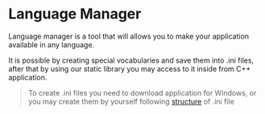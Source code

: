 Language Manager
================

Language manager is a tool that will allows you to make your application available in any language.

It is possible by creating special vocabularies and save them into .ini files, after that by using our static library you may access to it inside from C++ application. 

> To create .ini files you need to download application for Windows, or you may create them by yourself following [structure](https://github.com/androschukandriy/language-manager/blob/master/INI.md) of .ini file
